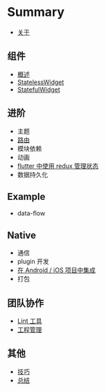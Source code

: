 # Summary

* [关于](./README.md)

## 组件

* [概述](./widgets/README.md)
* [StatelessWidget](./widgets/statelesswidget.md)
* [StatefulWidget](./widgets/statefulwidget.md)

## 进阶

* 主题
* [路由](./advanced/route.md)
* 模块依赖
* 动画
* [flutter 中使用 redux 管理状态](./advanced/redux.md)
* 数据持久化

## Example

* data-flow

## Native

* 通信
* plugin 开发
* [在 Android / iOS 项目中集成](./native/add_flutter_to_app.md)
* 打包

## 团队协作

* [Lint 工具](./team/lint.md)
* [工程管理](./team/product.md)

## 其他

* [技巧](./ending/tips.md)
* [总结](./ending/README.md)
